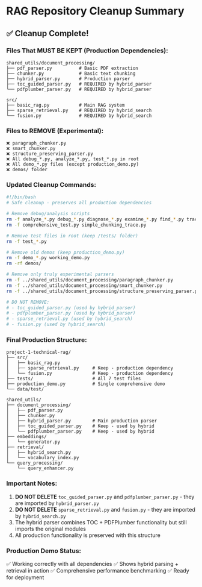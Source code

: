 # RAG Repository Cleanup Summary

## ✅ Cleanup Complete!

### Files That MUST BE KEPT (Production Dependencies):

```
shared_utils/document_processing/
├── pdf_parser.py          # Basic PDF extraction
├── chunker.py             # Basic text chunking
├── hybrid_parser.py       # Production parser
├── toc_guided_parser.py   # REQUIRED by hybrid_parser
└── pdfplumber_parser.py   # REQUIRED by hybrid_parser

src/
├── basic_rag.py           # Main RAG system
├── sparse_retrieval.py    # REQUIRED by hybrid_search
└── fusion.py              # REQUIRED by hybrid_search
```

### Files to REMOVE (Experimental):

```
❌ paragraph_chunker.py
❌ smart_chunker.py
❌ structure_preserving_parser.py
❌ All debug_*.py, analyze_*.py, test_*.py in root
❌ All demo_*.py files (except production_demo.py)
❌ demos/ folder
```

### Updated Cleanup Commands:

```bash
#!/bin/bash
# Safe cleanup - preserves all production dependencies

# Remove debug/analysis scripts
rm -f analyze_*.py debug_*.py diagnose_*.py examine_*.py find_*.py trace_*.py validate_*.py
rm -f comprehensive_test.py simple_chunking_trace.py

# Remove test files in root (keep /tests/ folder)
rm -f test_*.py

# Remove old demos (keep production_demo.py)
rm -f demo_*.py working_demo.py
rm -rf demos/

# Remove only truly experimental parsers
rm -f ../shared_utils/document_processing/paragraph_chunker.py
rm -f ../shared_utils/document_processing/smart_chunker.py
rm -f ../shared_utils/document_processing/structure_preserving_parser.py

# DO NOT REMOVE:
# - toc_guided_parser.py (used by hybrid_parser)
# - pdfplumber_parser.py (used by hybrid_parser)
# - sparse_retrieval.py (used by hybrid_search)
# - fusion.py (used by hybrid_search)
```

### Final Production Structure:

```
project-1-technical-rag/
├── src/
│   ├── basic_rag.py
│   ├── sparse_retrieval.py     # Keep - production dependency
│   └── fusion.py               # Keep - production dependency
├── tests/                      # All 7 test files
├── production_demo.py          # Single comprehensive demo
└── data/test/

shared_utils/
├── document_processing/
│   ├── pdf_parser.py
│   ├── chunker.py
│   ├── hybrid_parser.py        # Main production parser
│   ├── toc_guided_parser.py    # Keep - used by hybrid
│   └── pdfplumber_parser.py    # Keep - used by hybrid
├── embeddings/
│   └── generator.py
├── retrieval/
│   ├── hybrid_search.py
│   └── vocabulary_index.py
└── query_processing/
    └── query_enhancer.py
```

### Important Notes:

1. **DO NOT DELETE** `toc_guided_parser.py` and `pdfplumber_parser.py` - they are imported by `hybrid_parser.py`
2. **DO NOT DELETE** `sparse_retrieval.py` and `fusion.py` - they are imported by `hybrid_search.py`
3. The hybrid parser combines TOC + PDFPlumber functionality but still imports the original modules
4. All production functionality is preserved with this structure

### Production Demo Status:
✅ Working correctly with all dependencies
✅ Shows hybrid parsing + retrieval in action
✅ Comprehensive performance benchmarking
✅ Ready for deployment